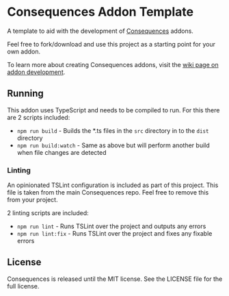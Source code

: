# Consequences Addon Template

A template to aid with the development of [Consequences](https://github.com/JosephDuffy/consequences) addons.

Feel free to fork/download and use this project as a starting point for your own addon.

To learn more about creating Consequences addons, visit the [wiki page on addon development](https://github.com/JosephDuffy/consequences/wiki/Addon-Development).

## Running

This addon uses TypeScript and needs to be compiled to run. For this there are 2 scripts included:

- `npm run build` - Builds the *.ts files in the `src` directory in to the `dist` directory
- `npm run build:watch` - Same as above but will perform another build when file changes are detected

### Linting

An opinionated TSLint configuration is included as part of this project. This file is taken from the main Consequences repo. Feel free to remove this from your project.

2 linting scripts are included:

- `npm run lint` - Runs TSLint over the project and outputs any errors
- `npm run lint:fix` - Runs TSLint over the project and fixes any fixable errors

## License

Consequences is released until the MIT license. See the LICENSE file for the full license.